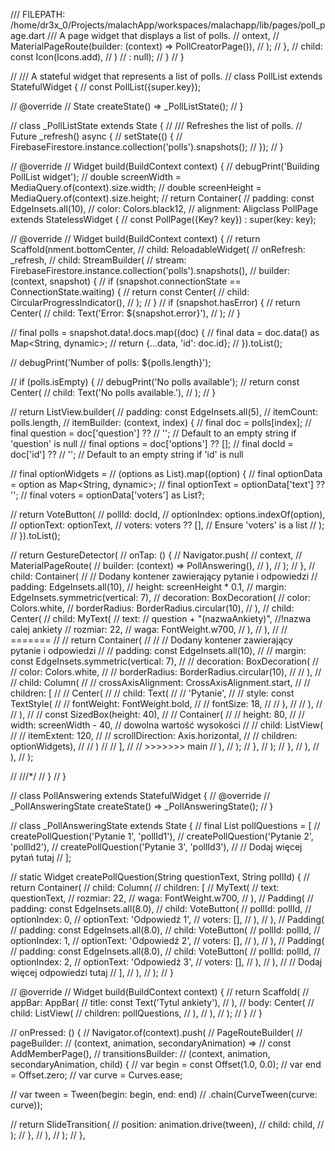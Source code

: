 
/// FILEPATH: /home/dr3x_0/Projects/malachApp/workspaces/malachapp/lib/pages/poll_page.dart
/// A page widget that displays a list of polls.
// ontext,
//                     MaterialPageRoute(builder: (context) => PollCreatorPage()),
//                   );
//                 },
//                 child: const Icon(Icons.add),
//               )
//             : null);
//   }
// }

// /// A stateful widget that represents a list of polls.
// class PollList extends StatefulWidget {
//   const PollList({super.key});

//   @override
//   State<PollList> createState() => _PollListState();
// }

// class _PollListState extends State<PollList> {
//   /// Refreshes the list of polls.
//   Future<void> _refresh() async {
//     setState(() {
//       FirebaseFirestore.instance.collection('polls').snapshots();
//     });
//   }

//   @override
//   Widget build(BuildContext context) {
//     debugPrint('Building PollList widget');
//     double screenWidth = MediaQuery.of(context).size.width;
//     double screenHeight = MediaQuery.of(context).size.height;
//     return Container(
//       padding: const EdgeInsets.all(10),
//       color: Colors.black12,
//       alignment: Aligclass PollPage extends StatelessWidget {
//   const PollPage({Key? key}) : super(key: key);

//   @override
//   Widget build(BuildContext context) {
//     return Scaffold(nment.bottomCenter,
//       child: ReloadableWidget(
//         onRefresh: _refresh,
//         child: StreamBuilder<QuerySnapshot>(
//           stream: FirebaseFirestore.instance.collection('polls').snapshots(),
//           builder: (context, snapshot) {
//             if (snapshot.connectionState == ConnectionState.waiting) {
//               return const Center(
//                 child: CircularProgressIndicator(),
//               );
//             }
//             if (snapshot.hasError) {
//               return Center(
//                 child: Text('Error: ${snapshot.error}'),
//               );
//             }

//             final polls = snapshot.data!.docs.map((doc) {
//               final data = doc.data() as Map<String, dynamic>;
//               return {...data, 'id': doc.id};
//             }).toList();

//             debugPrint('Number of polls: ${polls.length}');

//             if (polls.isEmpty) {
//               debugPrint('No polls available');
//               return const Center(
//                 child: Text('No polls available.'),
//               );
//             }

//             return ListView.builder(
//               padding: const EdgeInsets.all(5),
//               itemCount: polls.length,
//               itemBuilder: (context, index) {
//                 final doc = polls[index];
//                 final question = doc['question'] ??
//                     ''; // Default to an empty string if 'question' is null
//                 final options = doc['options'] ?? [];
//                 final docId = doc['id'] ??
//                     ''; // Default to an empty string if 'id' is null

//                 final optionWidgets =
//                     (options as List<dynamic>).map<Widget>((option) {
//                   final optionData = option as Map<String, dynamic>;
//                   final optionText = optionData['text'] ?? '';
//                   final voters = optionData['voters'] as List<dynamic>?;

//                   return VoteButton(
//                     pollId: docId,
//                     optionIndex: options.indexOf(option),
//                     optionText: optionText,
//                     voters: voters ?? [], // Ensure 'voters' is a list
//                   );
//                 }).toList();

//                 return GestureDetector(
//                   onTap: () {
//                     Navigator.push(
//                       context,
//                       MaterialPageRoute(
//                         builder: (context) => PollAnswering(),
//                       ),
//                     );
//                   },
//                   child: Container(
//                     // Dodany kontener zawierający pytanie i odpowiedzi
//                     padding: EdgeInsets.all(10),
//                     height: screenHeight * 0.1,
//                     margin: EdgeInsets.symmetric(vertical: 7),
//                     decoration: BoxDecoration(
//                       color: Colors.white,
//                       borderRadius: BorderRadius.circular(10),
//                     ),
//                     child: Center(
//                       child: MyText(
//                         text:
//                             question + "(nazwaAnkiety)", //!nazwa calej ankiety
//                         rozmiar: 22,
//                         waga: FontWeight.w700,
//                       ),
//                     ),
// // =======
// //                 return Container(
// //                   // Dodany kontener zawierający pytanie i odpowiedzi
// //                   padding: const EdgeInsets.all(10),
// //                   margin: const EdgeInsets.symmetric(vertical: 7),
// //                   decoration: BoxDecoration(
// //                     color: Colors.white,
// //                     borderRadius: BorderRadius.circular(10),
// //                   ),
// //                   child: Column(
// //                     crossAxisAlignment: CrossAxisAlignment.start,
// //                     children: [
// //                       Center(
// //                         child: Text(
// //                           'Pytanie',
// //                           style: const TextStyle(
// //                             fontWeight: FontWeight.bold,
// //                             fontSize: 18,
// //                           ),
// //                         ),
// //                       ),
// //                       const SizedBox(height: 40),
// //                       Container(
// //                         height: 80,
// //                         width: screenWidth - 40, // dowolna wartość wysokości
// //                         child: ListView(
// //                             itemExtent: 120,
// //                             scrollDirection: Axis.horizontal,
// //                             children: optionWidgets),
// //                       )
// //                     ],
// // >>>>>>> main
//                   ),
//                 );
//               },
//             );
//           },
//         ),
//       ),
//     );

//     ///*/
//   }
// }

// class PollAnswering extends StatefulWidget {
//   @override
//   _PollAnsweringState createState() => _PollAnsweringState();
// }

// class _PollAnsweringState extends State<PollAnswering> {
//   final List<Widget> pollQuestions = [
//     createPollQuestion('Pytanie 1', 'pollId1'),
//     createPollQuestion('Pytanie 2', 'pollId2'),
//     createPollQuestion('Pytanie 3', 'pollId3'),
//     // Dodaj więcej pytań tutaj
//   ];

//   static Widget createPollQuestion(String questionText, String pollId) {
//     return Container(
//       child: Column(
//         children: [
//           MyText(
//             text: questionText,
//             rozmiar: 22,
//             waga: FontWeight.w700,
//           ),
//           Padding(
//             padding: const EdgeInsets.all(8.0),
//             child: VoteButton(
//               pollId: pollId,
//               optionIndex: 0,
//               optionText: 'Odpowiedź 1',
//               voters: [],
//             ),
//           ),
//           Padding(
//             padding: const EdgeInsets.all(8.0),
//             child: VoteButton(
//               pollId: pollId,
//               optionIndex: 1,
//               optionText: 'Odpowiedź 2',
//               voters: [],
//             ),
//           ),
//           Padding(
//             padding: const EdgeInsets.all(8.0),
//             child: VoteButton(
//               pollId: pollId,
//               optionIndex: 2,
//               optionText: 'Odpowiedź 3',
//               voters: [],
//             ),
//           ),
//           // Dodaj więcej odpowiedzi tutaj
//         ],
//       ),
//     );
//   }

//   @override
//   Widget build(BuildContext context) {
//     return Scaffold(
//       appBar: AppBar(
//         title: const Text('Tytul ankiety'),
//       ),
//       body: Center(
//         child: ListView(
//           children: pollQuestions,
//         ),
//       ),
//     );
//   }
// }

// onPressed: () {
//                       Navigator.of(context).push(
//                         PageRouteBuilder(
//                           pageBuilder:
//                               (context, animation, secondaryAnimation) =>
//                                   const AddMemberPage(),
//                           transitionsBuilder:
//                               (context, animation, secondaryAnimation, child) {
//                             var begin = const Offset(1.0, 0.0);
//                             var end = Offset.zero;
//                             var curve = Curves.ease;

//                             var tween = Tween(begin: begin, end: end)
//                                 .chain(CurveTween(curve: curve));

//                             return SlideTransition(
//                               position: animation.drive(tween),
//                               child: child,
//                             );
//                           },
//                         ),
//                       );
//                     },
